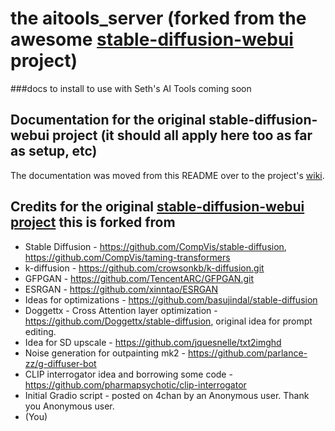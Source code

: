 # the aitools_server (forked from the awesome [stable-diffusion-webui](https://github.com/AUTOMATIC1111/stable-diffusion-webui) project)

###docs to install to use with Seth's AI Tools coming soon

## Documentation for the original stable-diffusion-webui project (it should all apply here too as far as setup, etc)
The documentation was moved from this README over to the project's [wiki](https://github.com/AUTOMATIC1111/stable-diffusion-webui/wiki).

## Credits for the original [stable-diffusion-webui project](https://github.com/AUTOMATIC1111/stable-diffusion-webui) this is forked from
- Stable Diffusion - https://github.com/CompVis/stable-diffusion, https://github.com/CompVis/taming-transformers
- k-diffusion - https://github.com/crowsonkb/k-diffusion.git
- GFPGAN - https://github.com/TencentARC/GFPGAN.git
- ESRGAN - https://github.com/xinntao/ESRGAN
- Ideas for optimizations - https://github.com/basujindal/stable-diffusion
- Doggettx - Cross Attention layer optimization - https://github.com/Doggettx/stable-diffusion, original idea for prompt editing.
- Idea for SD upscale - https://github.com/jquesnelle/txt2imghd
- Noise generation for outpainting mk2 - https://github.com/parlance-zz/g-diffuser-bot
- CLIP interrogator idea and borrowing some code - https://github.com/pharmapsychotic/clip-interrogator
- Initial Gradio script - posted on 4chan by an Anonymous user. Thank you Anonymous user.
- (You)
